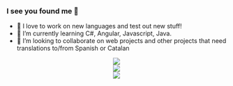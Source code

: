 ### I see you found me 👀

-   🔭 I love to work on new languages and test out new stuff!
-   🌱 I’m currently learning C#, Angular, Javascript, Java.
-   👯 I’m looking to collaborate on web projects and other projects that need translations to/from Spanish or Catalan

<div align="center">
  <img src="https://github-readme-stats.vercel.app/api?username=likefurnis&count_private=true&show_icons=true&theme=dracula" />
</div>
<div align="center">
  <img src="https://github-readme-stats.vercel.app/api/top-langs/?username=likefurnis&theme=dracula&layout=compact" />
</div>
<div align="center">
  <img src="https://github-readme-stats.vercel.app/api/wakatime?username=gummie" />
</div>
